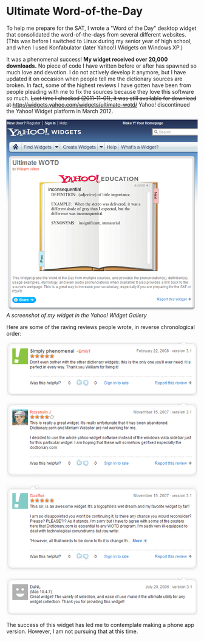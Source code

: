 <!--
title: Ultimate Word-of-the-Day
-->
# Ultimate Word-of-the-Day

To help me prepare for the SAT, I wrote a "Word of the Day" desktop widget that consolidated the word-of-the-days from several different websites. (This was before I switched to Linux during my senior year of high school, and when I used Konfabulator (later Yahoo!) Widgets on Windows XP.)

It was a phenomenal success! **My widget received over 20,000 downloads.** No piece of code I have written before or after has spawned so much love and devotion. I do not actively develop it anymore, but I have updated it on occasion when people tell me the dictionary sources are broken. In fact, some of the highest reviews I have gotten have been from people pleading with me to fix the sources because they love this software so much. ~~Last time I checked (2011-11-01), it was still available for download at http://widgets.yahoo.com/widgets/ultimate-wotd/~~ Yahoo! discontinued the Yahoo! Widget platform in March 2012.

![Ultimate WOTD by William Hilton. This Widget grabs the Word of the Day from multiple sources, and provides the pronunciations(s), definition(s), usage examples, etymology, and even audio pronunciations when available! It also provides a link back to the source's webpage. This is a great way to increase your vocabulary, especially if you are preparing for the SAT or PSAT!](./UltimateWOTDWidget.png)
<br>*A screenshot of my widget in the Yahoo! Widget Gallery*

Here are some of the raving reviews people wrote, in reverse chronological order:

![Simply phenomenal. Don't even bother with the other dictionary widgets; this is the only one you'll ever need. It is perfect in every way. Thank you William for fixing it!](./UltimateWOTDReview1.png)

![This is a really great widget. It's really unfortunate that it has been abandoned. Dictionary.com and Mirriam Webster are not working for me. I decided to use the whole yahoo widget software instead of the windows vista sidebar just for this particular widget. I am hoping that these will somehow get fixed especially the dictionary.com](./UltimateWOTDReview3.png)

![This sir, is an awesome widget. It's a logophile's wet dream and my favorite widget by far! I am so disappointed you won't be continuing it. Is there any chance you would reconsider? Please? PLEASE?!? ...](./UltimateWOTDReview4.png)

![Great widget! The variety of selection, and ease of use make it the ultimate utility for any widget collection. Thank you for providing this widget!](./UltimateWOTDReview2.png)


The success of this widget has led me to contemplate making a phone app version. However, I am not pursuing that at this time.